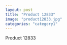 ```yaml
---
layout: post
title: "Product 12833"
image: "product12833.jpg"
categories: "category1"
---
```

Product 12833
